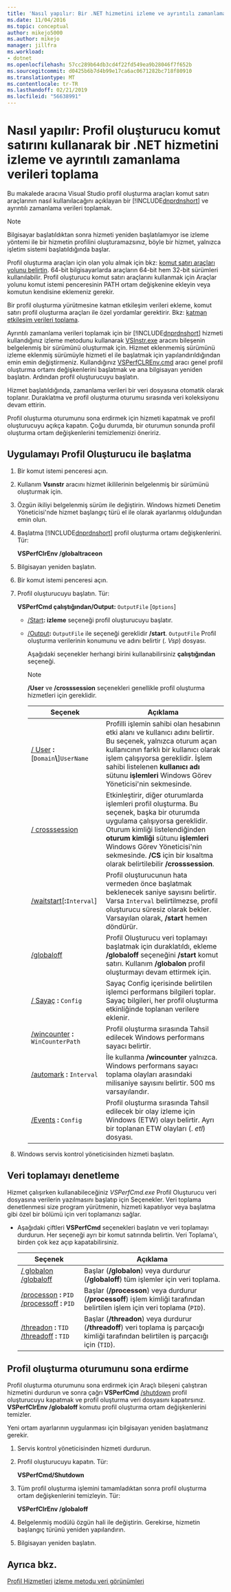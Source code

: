 ```yaml
---
title: 'Nasıl yapılır: Bir .NET hizmetini izleme ve ayrıntılı zamanlama verileri Profiler komut satırını kullanarak toplama | Microsoft Docs'
ms.date: 11/04/2016
ms.topic: conceptual
author: mikejo5000
ms.author: mikejo
manager: jillfra
ms.workload:
- dotnet
ms.openlocfilehash: 57cc289b64db3cd4f22fd549ea9b28046f7f652b
ms.sourcegitcommit: d0425b6b7d4b99e17ca6ac0671282bc718f80910
ms.translationtype: MT
ms.contentlocale: tr-TR
ms.lasthandoff: 02/21/2019
ms.locfileid: "56638991"
---
```

# <a name="how-to-instrument-a-net-service-and-collect-detailed-timing-data-by-using-the-profiler-command-line"></a>Nasıl yapılır: Profil oluşturucu komut satırını kullanarak bir .NET hizmetini izleme ve ayrıntılı zamanlama verileri toplama

Bu makalede aracına Visual Studio profil oluşturma araçları komut satırı araçlarının nasıl kullanılacağını açıklayan bir [!INCLUDE[dnprdnshort](../code-quality/includes/dnprdnshort_md.md)] ve ayrıntılı zamanlama verileri toplamak.

> [!NOTE]
> Bilgisayar başlatıldıktan sonra hizmeti yeniden başlatılamıyor ise izleme yöntemi ile bir hizmetin profilini oluşturamazsınız, böyle bir hizmet, yalnızca işletim sistemi başlatıldığında başlar.
>
> Profil oluşturma araçları için olan yolu almak için bkz: [komut satırı araçları yolunu belirtin](../profiling/specifying-the-path-to-profiling-tools-command-line-tools.md). 64-bit bilgisayarlarda araçların 64-bit hem 32-bit sürümleri kullanılabilir. Profil oluşturucu komut satırı araçlarını kullanmak için Araçlar yolunu komut istemi penceresinin PATH ortam değişkenine ekleyin veya komutun kendisine eklemeniz gerekir.
>
> Bir profil oluşturma yürütmesine katman etkileşim verileri ekleme, komut satırı profil oluşturma araçları ile özel yordamlar gerektirir. Bkz: [katman etkileşim verileri toplama](../profiling/adding-tier-interaction-data-from-the-command-line.md).

Ayrıntılı zamanlama verileri toplamak için bir [!INCLUDE[dnprdnshort](../code-quality/includes/dnprdnshort_md.md)] hizmeti kullandığınız izleme metodunu kullanarak [VSInstr.exe](../profiling/vsinstr.md) aracını bileşenin belgelenmiş bir sürümünü oluşturmak için. Hizmet eklenmemiş sürümünü izleme eklenmiş sürümüyle hizmeti el ile başlatmak için yapılandırıldığından emin emin değiştirmeniz. Kullandığınız [VSPerfCLREnv.cmd](../profiling/vsperfclrenv.md) aracı genel profil oluşturma ortamı değişkenlerini başlatmak ve ana bilgisayarı yeniden başlatın. Ardından profil oluşturucuyu başlatın.

Hizmet başlatıldığında, zamanlama verileri bir veri dosyasına otomatik olarak toplanır. Duraklatma ve profil oluşturma oturumu sırasında veri koleksiyonu devam ettirin.

Profil oluşturma oturumunu sona erdirmek için hizmeti kapatmak ve profil oluşturucuyu açıkça kapatın. Çoğu durumda, bir oturumun sonunda profil oluşturma ortam değişkenlerini temizlemenizi öneririz.

## <a name="start-the-application-with-the-profiler"></a>Uygulamayı Profil Oluşturucu ile başlatma

1. Bir komut istemi penceresi açın.

2. Kullanım **Vsınstr** aracını hizmet ikililerinin belgelenmiş bir sürümünü oluşturmak için.

3. Özgün ikiliyi belgelenmiş sürüm ile değiştirin. Windows hizmeti Denetim Yöneticisi'nde hizmet başlangıç türü el ile olarak ayarlanmış olduğundan emin olun.

4. Başlatma [!INCLUDE[dnprdnshort](../code-quality/includes/dnprdnshort_md.md)] profil oluşturma ortamı değişkenlerini. Tür:

     **VSPerfClrEnv /globaltraceon**

5. Bilgisayarı yeniden başlatın.

6. Bir komut istemi penceresi açın.

7. Profil oluşturucuyu başlatın. Tür:

     **VSPerfCmd çalıştığından/Output:** `OutputFile` [`Options`]

   - [/Start](../profiling/start.md)**: izleme** seçeneği profil oluşturucuyu başlatır.

   - [/Output](../profiling/output.md)**:** `OutputFile` ile seçeneği gereklidir **/start**. `OutputFile` Profil oluşturma verilerinin konumunu ve adını belirtir (. *Vsp*) dosyası.

     Aşağıdaki seçenekler herhangi birini kullanabilirsiniz **çalıştığından** seçeneği.

     > [!NOTE]
     > **/User** ve **/crosssession** seçenekleri genellikle profil oluşturma hizmetleri için gereklidir.

     | Seçenek | Açıklama |
     | - | - |
     | [/ User](../profiling/user-vsperfcmd.md) **:**[`Domain`**\\**]`UserName` | Profilli işlemin sahibi olan hesabının etki alanı ve kullanıcı adını belirtir. Bu seçenek, yalnızca oturum açan kullanıcının farklı bir kullanıcı olarak işlem çalışıyorsa gereklidir. İşlem sahibi listelenen **kullanıcı adı** sütunu **işlemleri** Windows Görev Yöneticisi'nin sekmesinde. |
     | [/ crosssession](../profiling/crosssession.md) | Etkinleştirir, diğer oturumlarda işlemleri profil oluşturma. Bu seçenek, başka bir oturumda uygulama çalışıyorsa gereklidir. Oturum kimliği listelendiğinden **oturum kimliği** sütunu **işlemleri** Windows Görev Yöneticisi'nin sekmesinde. **/CS** için bir kısaltma olarak belirtilebilir **/crosssession**. |
     | [/waitstart](../profiling/waitstart.md)[**:**`Interval`] | Profil oluşturucunun hata vermeden önce başlatmak beklenecek saniye sayısını belirtir. Varsa `Interval` belirtilmezse, profil oluşturucu süresiz olarak bekler. Varsayılan olarak, **/start** hemen döndürür. |
     | [/globaloff](../profiling/globalon-and-globaloff.md) | Profil Oluşturucu veri toplamayı başlatmak için duraklatıldı, ekleme **/globaloff** seçeneğini **/start** komut satırı. Kullanım **/globalon** profil oluşturmayı devam ettirmek için. |
     | [/ Sayaç](../profiling/counter.md) **:** `Config` | Sayaç Config içerisinde belirtilen işlemci performans bilgileri toplar. Sayaç bilgileri, her profil oluşturma etkinliğinde toplanan verilere eklenir. |
     | [/wincounter](../profiling/wincounter.md) **:** `WinCounterPath` | Profil oluşturma sırasında Tahsil edilecek Windows performans sayacı belirtir. |
     | [/automark](../profiling/automark.md) **:** `Interval` | İle kullanma **/wincounter** yalnızca. Windows performans sayacı toplama olayları arasındaki milisaniye sayısını belirtir. 500 ms varsayılandır. |
     | [/Events](../profiling/events-vsperfcmd.md) **:** `Config` | Profil oluşturma sırasında Tahsil edilecek bir olay izleme için Windows (ETW) olayı belirtir. Ayrı bir toplanan ETW olayları (. *etl*) dosyası. |


8. Windows servis kontrol yöneticisinden hizmeti başlatın.

## <a name="control-data-collection"></a>Veri toplamayı denetleme

Hizmet çalışırken kullanabileceğiniz *VSPerfCmd.exe* Profil Oluşturucu veri dosyasına verilerin yazılmasını başlatıp için Seçenekler. Veri toplama denetlenmesi size program yürütmenin, hizmeti kapatılıyor veya başlatma gibi özel bir bölümü için veri toplamanızı sağlar.

- Aşağıdaki çiftleri **VSPerfCmd** seçenekleri başlatın ve veri toplamayı durdurun. Her seçeneği ayrı bir komut satırında belirtin. Veri Toplama'ı, birden çok kez açıp kapatabilirsiniz.

    |Seçenek|Açıklama|
    |------------|-----------------|
    |[/ globalon /globaloff](../profiling/globalon-and-globaloff.md)|Başlar (**/globalon**) veya durdurur (**/globaloff**) tüm işlemler için veri toplama.|
    |[/processon](../profiling/processon-and-processoff.md) **:** `PID` [/processoff](../profiling/processon-and-processoff.md) **:** `PID`|Başlar (**/processon**) veya durdurur (**/processoff**) işlem kimliği tarafından belirtilen işlem için veri toplama (`PID`).|
    |[/threadon](../profiling/threadon-and-threadoff.md) **:** `TID` [/threadoff](../profiling/threadon-and-threadoff.md) **:** `TID`|Başlar (**/threadon**) veya durdurur (**/threadoff**) veri toplama iş parçacığı kimliği tarafından belirtilen iş parçacığı için (`TID`).|

## <a name="end-the-profiling-session"></a>Profil oluşturma oturumunu sona erdirme

Profil oluşturma oturumunu sona erdirmek için Araçlı bileşeni çalıştıran hizmetini durdurun ve sonra çağrı **VSPerfCmd** [/shutdown](../profiling/shutdown.md) profil oluşturucuyu kapatmak ve profil oluşturma veri dosyasını kapatırsınız. **VSPerfClrEnv /globaloff** komutu profil oluşturma ortam değişkenlerini temizler.

Yeni ortam ayarlarının uygulanması için bilgisayarı yeniden başlatmanız gerekir.

1. Servis kontrol yöneticisinden hizmeti durdurun.

2. Profil oluşturucuyu kapatın. Tür:

     **VSPerfCmd/Shutdown**

3. Tüm profil oluşturma işlemini tamamladıktan sonra profil oluşturma ortam değişkenlerini temizleyin. Tür:

     **VSPerfClrEnv /globaloff**

4. Belgelenmiş modülü özgün hali ile değiştirin. Gerekirse, hizmetin başlangıç türünü yeniden yapılandırın.

5. Bilgisayarı yeniden başlatın.

## <a name="see-also"></a>Ayrıca bkz.

[Profil Hizmetleri](../profiling/command-line-profiling-of-services.md)
[izleme metodu veri görünümleri](../profiling/instrumentation-method-data-views.md)

